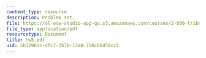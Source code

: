 ```yaml
---
content_type: resource
description: Problem set.
file: https://ol-ocw-studio-app-qa.s3.amazonaws.com/courses/2-800-tribology-fall-2004/5b3298dcdfc73b7b13a8750c66d59cc1_hw5.pdf
file_type: application/pdf
resourcetype: Document
title: hw5.pdf
uid: 5b3298dc-dfc7-3b7b-13a8-750c66d59cc1
---
```

